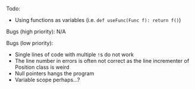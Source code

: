 Todo:
* Using functions as variables (i.e. `def useFunc(Func f): return f()`)

Bugs (high priority):
N/A

Bugs (low priority):
* Single lines of code with multiple `!`s do not work
* The line number in errors is often not correct as the line incrementer of Position class is weird
* Null pointers hangs the program
* Variable scope perhaps...?
